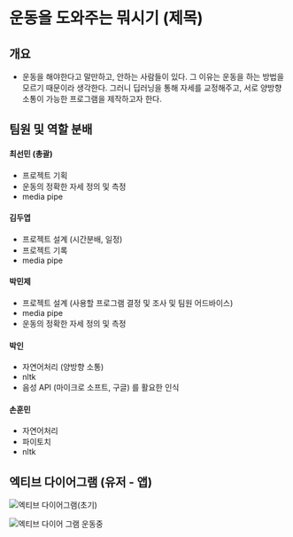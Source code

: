 #  운동을 도와주는 뭐시기 (제목)


## 개요 
- 운동을 해야한다고 말만하고, 안하는 사람들이 있다. 그 이유는 운동을 하는 방법을 모르기 때문이라 생각한다. 그러니 딥러닝을 통해 자세를 교정해주고, 서로 양방향 소통이 가능한 프로그램을 제작하고자 한다.



## 팀원 및 역할 분배
#### 최선민 (총괄)
- 프로젝트 기획
- 운동의 정확한 자세 정의 및 측정 
- media pipe 

#### 김두엽
- 프로젝트 설계 (시간분배, 일정)
- 프로젝트 기록
- media pipe 

#### 박민제
- 프로젝트 설계 (사용할 프로그램 결정 및 조사 및 팀원 어드바이스)
- media pipe
- 운동의 정확한 자세 정의 및 측정 

#### 박인
- 자연어처리 (양방향 소통)
- nltk
- 음성 API (마이크로 소프트, 구글) 를 활요한 인식


#### 손훈민
- 자연어처리
- 파이토치
- nltk


## 엑티브 다이어그램 (유저 - 앱)
![엑티브 다이어그램(초기)](https://user-images.githubusercontent.com/110883172/212270734-4f4a9438-d2fd-4379-baee-bf25414a6306.png)

![엑티브 다이어 그램 운동중](https://user-images.githubusercontent.com/110883172/212270755-ddb07fd3-c210-423f-8c99-954b01fc2d31.png)


